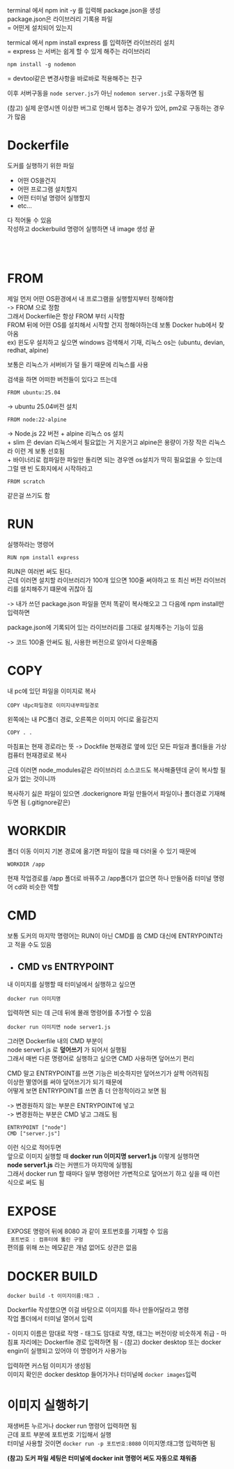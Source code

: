 terminal 에서 npm init -y 를 입력해 package.json을 생성  
package.json은 라이브러리 기록용 파일  
= 어떤게 설치되어 있는지

termical 에서 npm install express 를 입력하면 라이브러리 설치  
= express 는 서버는 쉽게 할 수 있게 해주는 라이브러리


```
npm install -g nodemon
```
= devtool같은 변경사항을 바로바로 적용해주는 친구

이후 서버구동을 ```node server.js```가 아닌
```nodemon server.js```로 구동하면 됨

(참고) 실제 운영시엔 이상한 버그로 인해서 멈추는 경우가 있어, pm2로 구동하는 경우가 많음

# Dockerfile
도커를 실행하기 위한 파일  
+ 어떤 OS쓸건지  
+ 어떤 프로그램 설치할지
+ 어떤 터미널 명령어 실행할지
+ etc...   

다 적어둘 수 있음  
작성하고 dockerbuild 명령어 실행하면 내 image 생성 끝 

<br><br>

# FROM
제일 먼저 어떤 OS환경에서 내 프로그램을 실행할지부터 정해야함   
-> FROM 으로 정함  
그래서 Dockerfile은 항상 FROM 부터 시작함  
FROM 뒤에 어떤 OS를 설치해서 시작할 건지 정해야하는데 보통 Docker hub에서 찾아옴  
    ex) 윈도우 설치하고 싶으면 windows 검색해서 기재,
   리눅스 os는 (ubuntu, devian, redhat, alpine)  

   보통은 리눅스가 서버비가 덜 들기 때문에 리눅스를 사용  

검색을 하면 어떠한 버전들이 있다고 뜨는데
```
FROM ubuntu:25.04
``` 
-> ubuntu 25.04버전 설치
```
FROM node:22-alpine
```
-> Node.js 22 버전 + alpine 리눅스 os 설치  
\+ slim 은 devian 리눅스에서 필요없는 거 지운거고 alpine은 용량이 가장 작은 리눅스라 이런 게 보통 선호됨  
\+ 바이너리로 컴파일한 파일만 돌리면 되는 경우엔 os설치가 딱히 필요없을 수 있는데 그럴 땐 빈 도화지에서 시작하라고  
```
FROM scratch
``` 
같은걸 쓰기도 함

# RUN
실행하라는 명령어

```
RUN npm install express
```
RUN은 여러번 써도 된다.   
근데 이러면 설치할 라이브러리가 100개 있으면 100줄 써야하고 또 최신 버전 라이브러리를 설치해주기 떄문에 귀찮아 짐  

-> 내가 쓰던 package.json 파일을 먼저 똑같이 복사해오고 그 다음에 npm install만 입력하면

   package.json에 기록되어 있는 라이브러리를 그대로 설치해주는 기능이 있음  

-> 코드 100줄 안써도 됨, 사용한 버전으로 알아서 다운해줌  

# COPY
내 pc에 있던 파일을 이미지로 복사

```
COPY 내pc파일경로 이미지내부파일경로
```
왼쪽에는 내 PC폴더 경로, 오른쪽은 이미지 어디로 옮길건지

```
COPY . .
```
마침표는 현재 경로라는 뜻
-> Dockfile 현재경로 옆에 있던 모든 파일과 폴더들을 가상컴퓨터 현재경로로 복사

근데 이러면 node_modules같은 라이브러리 소스코드도 복사해줄텐데 굳이 복사할 필요가 없는 것이니까  

복사하기 싫은 파일이 있으면 .dockerignore 파일 만들어서 파일이나 폴더경로 기재해두면 됨 (.gitignore같은)

# WORKDIR
폴더 이동
이미지 기본 경로에 옮기면 파일이 많을 때 더러울 수 있기 때문에

```
WORKDIR /app
```
현재 작업경로를 /app 폴더로 바꿔주고 /app폴더가 없으면 하나 만들어줌
터미널 명령어 cd와 비슷한 역할  


# CMD
보통 도커의 마지막 명령어는 RUN이 아닌 CMD를 씀
CMD 대신에 ENTRYPOINT라고 적을 수도 있음  

+ ## CMD vs ENTRYPOINT
내 이미지를 실행할 때 터미널에서 실행하고 싶으면
```
docker run 이미지명
```
입력하면 되는 데 근데 뒤에 몰래 명령어를 추가할 수 있음

```
docker run 이미지면 node server1.js
```
그러면 Dockerfile 내의 CMD 부분이  
node server1.js 로 **덮어쓰기** 가 되어서 실행됨  
그래서 매번 다른 명령어로 실행하고 싶으면 CMD 사용하면 덮어쓰기 편리  

CMD 말고 ENTRYPOINT를 쓰면 기능은 비슷하지만 덮어쓰기가 살짝 어려워짐  
이상한 멸영어를 써야 덮어쓰기가 되기 때문에  
어떻게 보면 ENTRYPOINT를 쓰면 좀 더 안정적이라고 보면 됨  

-> 변경원하지 않는 부분은 ENTRYPOINT에 넣고  
-> 변경원하는 부분은 CMD 넣고 그래도 됨  

```
ENTRYPOINT ["node"]
CMD ["server.js"]
```
이런 식으로 적어두면  
앞으로 이미지 실행할 때 **docker run 이미지명 server1.js** 이렇게 실행하면   
**node server1.js** 라는 커맨드가 마지막에 실행됨  
그래서 docker run 할 때마다 일부 명령어만 가변적으로 덮어쓰기 하고 싶을 때 이런 식으로 써도 됨  

# EXPOSE 
EXPOSE 명령어 뒤에 8080 과 같이 포트번호를 기재할 수 있음  
``` 포트번호 : 컴퓨터에 뚫린 구멍```  
편의를 위해 쓰는 메모같은 개념 없어도 상관은 없음  

# DOCKER BUILD
```
docker build -t 이미지이름:태그 .
```
Dockerfile 작성했으면 이걸 바탕으로 이미지를 하나 만들어달라고 명령  
작업 폴더에서 터미널 열어서 입력  

\- 이미지 이름은 맘대로 작명
\- 태그도 맘대로 작명, 태그는 버전이랑 비숫하게 취급
\- 마침표 자리에는 Dockerfile 경로 입력하면 됨
\- (참고) docker desktop 또는 docker engin이 실행되고 있어야 이 명령어가 사용가능  

입력하면 커스텀 이미지가 생성됨  
이미지 확인은 docker desktop 들어가거나 터미널에 ```docker images```입력  

# 이미지 실행하기
재생버튼 누르거나 docker run 명령어 입력하면 됨  
근데 포트 부분에 포트번호 기입해서 실행  
터미널 사용할 것이면 ```docker run -p 포트번호:8080``` 이미지명:태그명 입력하면 됨  


**(참고) 도커 파일 세팅은 터미널에 docker init 명령어 써도 자동으로 채워줌**
